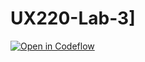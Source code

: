 # UX220-Lab-3]
[![Open in Codeflow](https://developer.stackblitz.com/img/open_in_codeflow.svg)](https:///pr.new/sairasnh/UX220-Lab-2)
